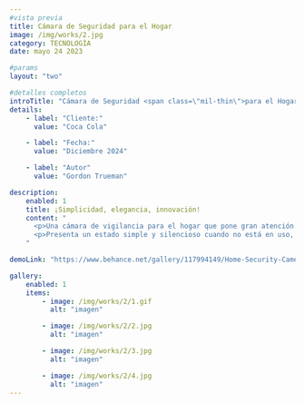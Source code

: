 ```yaml
---
#vista previa
title: Cámara de Seguridad para el Hogar
image: /img/works/2.jpg
category: TECNOLOGÍA
date: mayo 24 2023

#params
layout: "two"

#detalles completos
introTitle: "Cámara de Seguridad <span class=\"mil-thin\">para el Hogar</span>"
details:
    - label: "Cliente:"
      value: "Coca Cola"

    - label: "Fecha:"
      value: "Diciembre 2024"

    - label: "Autor"
      value: "Gordon Trueman"

description:
    enabled: 1
    title: ¡Simplicidad, elegancia, innovación!
    content: "
      <p>Una cámara de vigilancia para el hogar que pone gran atención en la seguridad y privacidad del usuario, con dos modos para ofrecer seguridad mientras protege la privacidad personal. La cámara tiene un modo abierto y cerrado, definimos el producto con dos lados claros, expresando dos estados de trabajo y emociones.</p>
      <p>Presenta un estado simple y silencioso cuando no está en uso, ofreciendo una sensación de calma y seguridad. Al mismo tiempo, la cámara se adapta a una variedad de entornos, proporcionando elegantes opciones de instalación, tanto de pared como en pie.</p>
    "

demoLink: "https://www.behance.net/gallery/117994149/Home-Security-Camera?tracking_source=curated_galleries_product-design"

gallery: 
    enabled: 1
    items:
        - image: /img/works/2/1.gif
          alt: "imagen"

        - image: /img/works/2/2.jpg
          alt: "imagen"

        - image: /img/works/2/3.jpg
          alt: "imagen"

        - image: /img/works/2/4.jpg
          alt: "imagen"
---
```

